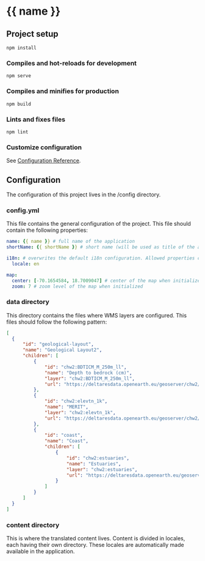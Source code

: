 # {{ name }}

## Project setup
```
npm install
```

### Compiles and hot-reloads for development
```
npm serve
```

### Compiles and minifies for production
```
npm build
```

### Lints and fixes files
```
npm lint
```

### Customize configuration
See [Configuration Reference](https://cli.vuejs.org/config/).

## Configuration

The configuration of this project lives in the /config directory.

### config.yml

This file contains the general configuration of the project. This file should contain the following properties:

```yaml
name: {{ name }} # full name of the application
shortName: {{ shortName }} # short name (will be used as title of the application in the header)

i18n: # overwrites the default i18n configuration. Allowed properties can be found here: https://kazupon.github.io/vue-i18n/api/#properties
  locale: en

map:
  center: [-70.1654584, 18.7009047] # center of the map when initialized
  zoom: 7 # zoom level of the map when initialized
```

### data directory

This directory contains the files where WMS layers are configured. This files should follow the following pattern:

```json
[
  {
      "id": "geological-layout",
      "name": "Geological Layout2",
      "children": [
          {
              "id": "chw2:BDTICM_M_250m_ll",
              "name": "Depth to bedrock (cm)",
              "layer": "chw2:BDTICM_M_250m_ll",
              "url": "https://deltaresdata.openearth.eu/geoserver/chw2/ows"
          },
          {
              "id": "chw2:elevtn_1k",
              "name": "MERIT",
              "layer": "chw2:elevtn_1k",
              "url": "https://deltaresdata.openearth.eu/geoserver/chw2/ows"
          },
          {
              "id": "coast",
              "name": "Coast",
              "children": [
                  {
                      "id": "chw2:estuaries",
                      "name": "Estuaries",
                      "layer": "chw2:estuaries",
                      "url": "https://deltaresdata.openearth.eu/geoserver/chw2/ows"
                  }
              ]
          }
      ]
  }
]
```

### content directory

This is where the translated content lives. Content is divided in locales, each having their own directory. These locales are automatically made available in the application.